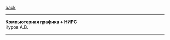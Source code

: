 [back](https://github.com/dKosarevsky/iu7/blob/master/2020_2021_3sem.md)
____________________________________
**Компьютерная графика + НИРС** \
Куров А.В.
____________________________________
